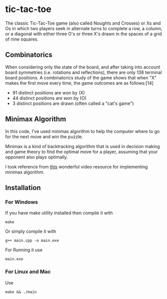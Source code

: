 # tic-tac-toe
The classic Tic-Tac-Toe game (also called Noughts and Crosses) or Xs and Os in which two players seek in alternate turns to complete a row, a column, or a diagonal with either three O's or three X's drawn in the spaces of a grid of nine squares.

## Combinatorics
When considering only the state of the board, and after taking into account board symmetries (i.e. rotations and reflections), there are only 138 terminal board positions. A combinatorics study of the game shows that when "X" makes the first move every time, the game outcomes are as follows:[14]

- 91 distinct positions are won by (X)
- 44 distinct positions are won by (O)
- 3 distinct positions are drawn (often called a "cat's game")

## Minimax Algorithm
In this code, I've used minimax algorithm to help the computer where to go for the next move and win the puzzle.

Minimax is a kind of backtracking algorithm that is used in decision making and game theory to find the optimal move for a player, assuming that your opponent also plays optimally.

I took reference from [this](https://www.youtube.com/watch?v=l-hh51ncgDI) wonderful video resource for implementing minimax algorithm.

## Installation
### For Windows
If you have make utility installed then compile it with
~~~~
make
~~~~

Or simply compile it with
~~~~
g++ main.cpp -o main.exe
~~~~

For Running it use
~~~~
main.exe
~~~~

### For Linux and Mac
Use
~~~~
make && ./main
~~~~
